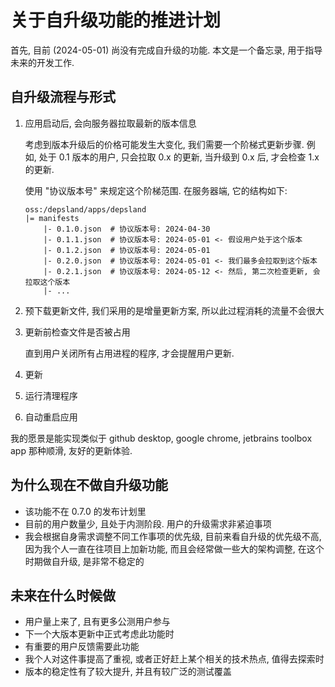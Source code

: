 # 关于自升级功能的推进计划

首先, 目前 (2024-05-01) 尚没有完成自升级的功能. 本文是一个备忘录, 用于指导未来的开发工作.

## 自升级流程与形式

1. 应用启动后, 会向服务器拉取最新的版本信息

    考虑到版本升级后的价格可能发生大变化, 我们需要一个阶梯式更新步骤. 例如, 处于 0.1 版本的用户, 只会拉取 0.x 的更新, 当升级到 0.x 后, 才会检查 1.x 的更新.

    使用 "协议版本号" 来规定这个阶梯范围. 在服务器端, 它的结构如下:

    ```
    oss:/depsland/apps/depsland
    |= manifests
        |- 0.1.0.json  # 协议版本号: 2024-04-30
        |- 0.1.1.json  # 协议版本号: 2024-05-01 <- 假设用户处于这个版本
        |- 0.1.2.json  # 协议版本号: 2024-05-01
        |- 0.2.0.json  # 协议版本号: 2024-05-01 <- 我们最多会拉取到这个版本
        |- 0.2.1.json  # 协议版本号: 2024-05-12 <- 然后, 第二次检查更新, 会拉取这个版本
        |- ...
    ```

2. 预下载更新文件, 我们采用的是增量更新方案, 所以此过程消耗的流量不会很大

2. 更新前检查文件是否被占用

    直到用户关闭所有占用进程的程序, 才会提醒用户更新.

4. 更新

5. 运行清理程序

6. 自动重启应用

我的愿景是能实现类似于 github desktop, google chrome, jetbrains toolbox app 那种顺滑, 友好的更新体验.

## 为什么现在不做自升级功能

- 该功能不在 0.7.0 的发布计划里
- 目前的用户数量少, 且处于内测阶段. 用户的升级需求非紧迫事项
- 我会根据自身需求调整不同工作事项的优先级, 目前来看自升级的优先级不高, 因为我个人一直在往项目上加新功能, 而且会经常做一些大的架构调整, 在这个时期做自升级, 是非常不稳定的

## 未来在什么时候做

- 用户量上来了, 且有更多公测用户参与
- 下一个大版本更新中正式考虑此功能时
- 有重要的用户反馈需要此功能
- 我个人对这件事提高了重视, 或者正好赶上某个相关的技术热点, 值得去探索时
- 版本的稳定性有了较大提升, 并且有较广泛的测试覆盖
